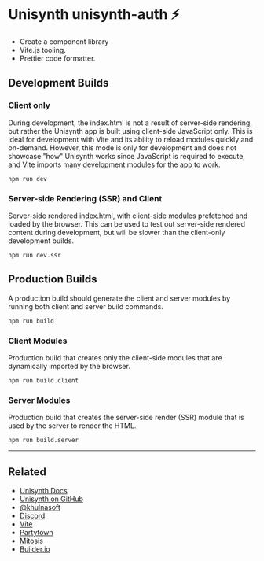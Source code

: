 # Unisynth unisynth-auth ⚡️

- Create a component library
- Vite.js tooling.
- Prettier code formatter.

## Development Builds

### Client only

During development, the index.html is not a result of server-side rendering, but rather the Unisynth app is built using client-side JavaScript only. This is ideal for development with Vite and its ability to reload modules quickly and on-demand. However, this mode is only for development and does not showcase "how" Unisynth works since JavaScript is required to execute, and Vite imports many development modules for the app to work.

```
npm run dev
```

### Server-side Rendering (SSR) and Client

Server-side rendered index.html, with client-side modules prefetched and loaded by the browser. This can be used to test out server-side rendered content during development, but will be slower than the client-only development builds.

```
npm run dev.ssr
```

## Production Builds

A production build should generate the client and server modules by running both client and server build commands.

```
npm run build
```

### Client Modules

Production build that creates only the client-side modules that are dynamically imported by the browser.

```
npm run build.client
```

### Server Modules

Production build that creates the server-side render (SSR) module that is used by the server to render the HTML.

```
npm run build.server
```

---

## Related

- [Unisynth Docs](https://unisynth.dev/docs/)
- [Unisynth on GitHub](https://github.com/khulnasoft/unisynth)
- [@khulnasoft](https://twitter.com/khulnasoft)
- [Discord](https://unisynth.dev/chat)
- [Vite](https://vitejs.dev/)
- [Partytown](https://partytown.builder.io/)
- [Mitosis](https://github.com/BuilderIO/mitosis)
- [Builder.io](https://www.builder.io/)
